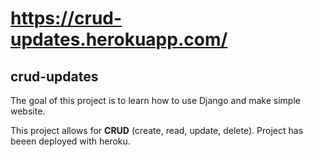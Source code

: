 # https://crud-updates.herokuapp.com/
## crud-updates

The goal of this project is to learn how to use Django and make simple website.

This project allows for <b>CRUD</b> (create, read, update, delete). Project has beeen deployed with heroku.
